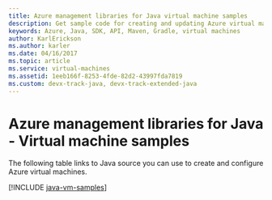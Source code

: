 ```yaml
---
title: Azure management libraries for Java virtual machine samples
description: Get sample code for creating and updating Azure virtual machines using the Azure management libraries for Java.
keywords: Azure, Java, SDK, API, Maven, Gradle, virtual machines
author: KarlErickson
ms.author: karler
ms.date: 04/16/2017
ms.topic: article
ms.service: virtual-machines
ms.assetid: 1eeb166f-8253-4fde-82d2-43997fda7819
ms.custom: devx-track-java, devx-track-extended-java
---
```


# Azure management libraries for Java - Virtual machine samples

The following table links to Java source you can use to create and configure Azure virtual machines.

[!INCLUDE [java-vm-samples](includes/java-vm-samples.md)]
